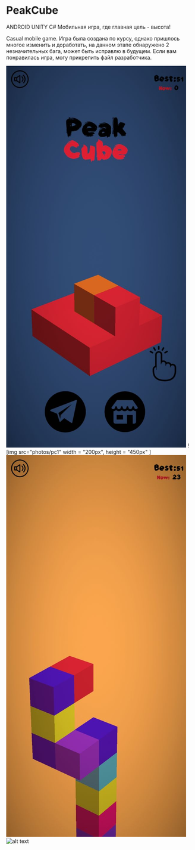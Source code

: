 # PeakCube
ANDROID UNITY C# 
Мобильная игра, где главная цель - высота!

Casual mobile game.
Игра была создана по курсу, однако пришлось многое изменить и доработать, на данном этапе обнаружено 2 незначительных бага, может быть исправлю в будущем.
Если вам понравилась игра, могу прикрепить файл разработчика.

![alt text](photos/pc1 "Описание будет тут") 
![img src="photos/pc1" width = "200px", height = "450px" ]
![alt text](photos/pc2 "Описание будет тут")
![alt text](video/pcV "Описание будет тут")


